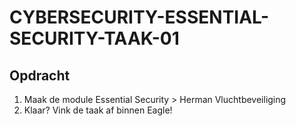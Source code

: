 # CYBERSECURITY-ESSENTIAL-SECURITY-TAAK-01

## Opdracht

1. Maak de module Essential Security > Herman Vluchtbeveiliging
2. Klaar? Vink de taak af binnen Eagle!
